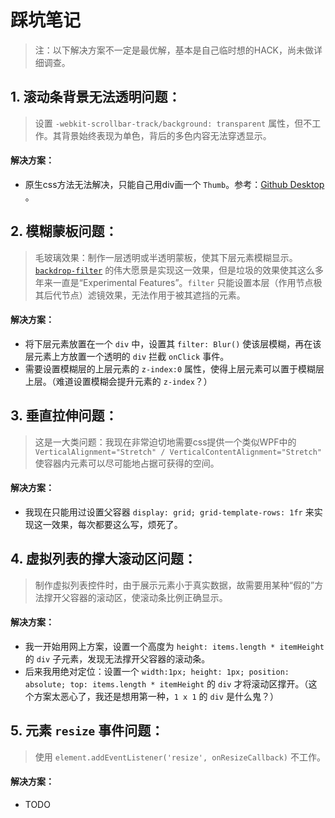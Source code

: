 # 踩坑笔记

> 注：以下解决方案不一定是最优解，基本是自己临时想的HACK，尚未做详细调查。

## 1. 滚动条背景无法透明问题：

> 设置 `-webkit-scrollbar-track/background: transparent` 属性，但不工作。其背景始终表现为单色，背后的多色内容无法穿透显示。

#### 解决方案：

- 原生css方法无法解决，只能自己用div画一个 `Thumb`。参考：[Github Desktop](https://github.com/desktop/desktop/blob/0ed30be2cece05603ff4f10d9b7c4be241299a7d/app/styles/ui/_list.scss#L25) 。

## 2. 模糊蒙板问题：

> 毛玻璃效果：制作一层透明或半透明蒙板，使其下层元素模糊显示。
> [`backdrop-filter`](https://developer.mozilla.org/en-US/docs/Web/CSS/backdrop-filter) 的伟大愿景是实现这一效果，但是垃圾的效果使其这么多年来一直是“Experimental Features”。`filter` 只能设置本层（作用节点极其后代节点）滤镜效果，无法作用于被其遮挡的元素。

#### 解决方案：

- 将下层元素放置在一个 `div` 中，设置其 `filter: Blur()` 使该层模糊，再在该层元素上方放置一个透明的 `div` 拦截 `onClick` 事件。
- 需要设置模糊层的上层元素的 `z-index:0` 属性，使得上层元素可以置于模糊层上层。（难道设置模糊会提升元素的 `z-index`？）

## 3. 垂直拉伸问题：

> 这是一大类问题：我现在非常迫切地需要css提供一个类似WPF中的 `VerticalAlignment="Stretch" / VerticalContentAlignment="Stretch"` 使容器内元素可以尽可能地占据可获得的空间。

#### 解决方案：

- 我现在只能用过设置父容器 `display: grid; grid-template-rows: 1fr` 来实现这一效果，每次都要这么写，烦死了。

## 4. 虚拟列表的撑大滚动区问题：

> 制作虚拟列表控件时，由于展示元素小于真实数据，故需要用某种“假的”方法撑开父容器的滚动区，使滚动条比例正确显示。

#### 解决方案：

- 我一开始用网上方案，设置一个高度为 `height: items.length * itemHeight` 的 `div` 子元素，发现无法撑开父容器的滚动条。
- 后来我用绝对定位：设置一个 `width:1px; height: 1px; position: absolute; top: items.length * itemHeight` 的 `div`
 才将滚动区撑开。（这个方案太恶心了，我还是想用第一种，`1 x 1` 的 `div` 是什么鬼？）

## 5. 元素 `resize` 事件问题：

> 使用 `element.addEventListener('resize', onResizeCallback)` 不工作。

#### 解决方案：

- TODO